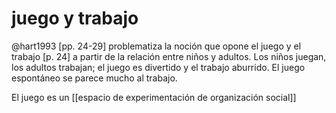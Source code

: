 # juego y trabajo
@hart1993 [pp. 24-29] problematiza la noción que opone el juego y el trabajo [p. 24] a partir de la relación entre niños y adultos. Los niños juegan, los adultos trabajan; el juego es divertido y el trabajo aburrido. El juego espontáneo se parece mucho al trabajo.

El juego es un [[espacio de experimentación de organización social]]
